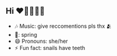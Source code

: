 ## Hi ❤🧚‍♀️✨✨

- 🎶 Music: give reccomentions pls thx 🫂
- 🍃: spring
- 😄 Pronouns: she/her
- ⚡ Fun fact: snails have teeth
